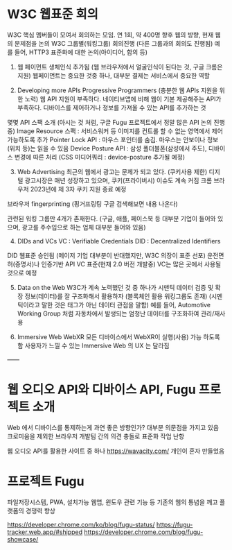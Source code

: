 
# W3C 웹표준 회의
W3C 핵심 멤버들이 모여서 회의하는 모임. 연 1회, 약 400명
향후 웹의 방향, 현재 웹의 문제점을 논의
W3C 그룹별(워킹그룹) 회의진행 (다른 그룹과의 회의도 진행됨)
예를 들어, HTTP3 표준화에 대한 논의(아이디어, 합의 등)

1. 웹 페이먼트
생체인식 추가됨 (웹 브라우저에서 얼굴인식이 된다는 것, 구글 크롬은 지원)
웹페이먼트는 중요한 것중 하나, 대부분 결제는 서비스에서 중요한 역할

2. Developing more APIs
Progressive Programmers (충분한 웹 APIs 지원을 위한 노력)
웹 API 지원이 부족하다. 네이티브앱에 비해 웹이 기본 제공해주는 API가 부족하다.
디바이스를 제어하거나 정보를 가져올 수 있는 API를 추가하는 것 

몇몇 API 스팩 소개 (아시는 것 처럼, 구글 Fugu 프로젝트에서 정말 많은 API 논의 진행중)
Image Resource 스팩 : 서비스워커 등 이미지를 컨트롤 할 수 없는 영역에서 제어 가능하도록 추가
Pointer Lock API : 마우스 포인터를 숨김. 마우스는 안보이나 정보(위치 등)는 읽을 수 있음
Device Posture API : 삼성 폴더블폰(삼성에서 주도), 디바이스 변경에 따른 처리 (CSS 미디어쿼리 : device-posture 추가될 예정)

3. Web Advertising
최근의 웹에서 광고는 문제가 되고 있다. (쿠키사용 제한)
디지털 광고시장은 매년 성장하고 있으며, 쿠키(프라이버시) 이슈도 계속 커짐
크롬 브라우저 2023년에 제 3자 쿠키 지원 종료 예정

브라우저 fingerprinting (핑거프링팅 구글 검색해보면 내용 나온다)

관련된 워킹 그룹만 4개가 존재한다. (구글, 애플, 페이스북 등 대부분 기업이 들어와 있으며, 광고를 주수입으로 하는 업체 대부분 들어와 있음)

4. DIDs and VCs
VC : Verifiable Credentials
DID : Decentralized Identifiers

DID 웹표준 승인됨 (메이저 기업 대부분이 반대했지만, W3C 의장이 표준 선포)
운전면허(증명서)나 인증기반 API VC 표준(현재 2.0 버전 개발중)
VC는 많은 곳에서 사용될 것으로 예정

5. Data on the Web
W3C가 계속 노력했던 것 중 하나가 시맨틱 데이터 검증 및 확장
정보(데이터)를 잘 구조화해서 활용하자 (블록체인 활용 워킹그룹도 존재)
(시멘틱이라고 말한 것은 태그가 아닌 데이터 관점을 말함)
예를 들어, Automotive Working Group 처럼 자동차에서 발생되는 엄청난 데이터를 구조화하여 관리/재사용

6. Immersive Web
WebXR
모든 디바이스에서 WebXR이 실행(사용) 가능 하도록 함
사용자가 느낄 수 있는 Immersive Web 의 UX 는 달라짐

——

# 웹 오디오 API와 디바이스 API, Fugu 프로젝트 소개
Web 에서 디바이스를 통제하는게 과연 좋은 방향인가? 대부분 의문점을 가지고 있음
크로미움을 제외한 브라우저 개발팀 간의 의견 충돌로 표준화 작업 난항

웹 오디오 API를 활용한 사이트 중 하나
https://wavacity.com/
개인이 혼자 만들었음

# 프로젝트 Fugu
파일저장시스템, PWA, 설치가능 웹앱, 윈도우 관련 기능 등
기존의 웹의 통념을 깨고 플랫폼의 경쟁력 향상

https://developer.chrome.com/ko/blog/fugu-status/
https://fugu-tracker.web.app/#shipped
https://developer.chrome.com/blog/fugu-showcase/




